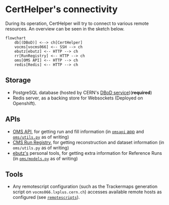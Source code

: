# CertHelper's connectivity

During its operation, CertHelper will try to connect to various remote
resources. An overview can be seen in the sketch below. 

```mermaid
flowchart
	db[(DBoD)] <--> ch[CertHelper]
	vocms[vocms066] <-- SSH --> ch
	ebutz[ebutz] <-- HTTP --> ch
	rr[RunRegistry] <-- HTTP --> ch
	oms[OMS API] <-- HTTP --> ch
	redis[Redis] <-- HTTP --> ch

```

## Storage

- PostgreSQL database (hosted by CERN's [DBoD service](https://dbod.web.cern.ch/))(__required__)
- Redis server, as a backing store for Websockets (Deployed on Openshift).

## APIs

- [OMS API](https://vocms0185.cern.ch/agg/api), for getting run and fill information
(in [`omsapi` app](./apps/omsapi/overview.md) and [`oms/utils.py`](./apps/oms/overview.md) as of writing)
- [CMS Run Registry](https://cmsrunregistry.web.cern.ch/), for getting
reconstruction and dataset information (in `oms/utils.py` as of writing)
- [ebutz's](http://ebutz.web.cern.ch/ebutz/cgi-bin/getReadOutmode.pl) personal
tools, for getting extra information for Reference Runs (in
[`oms/models.py`](./apps/oms/models.md) as of writing)

## Tools

- Any remotescript configuration (such as the Trackermaps generation script on `vocms066.lxplus.cern.ch`)
accesses available remote hosts as configured (see [`remotescripts`](apps/remotescripts/overview.md)).
